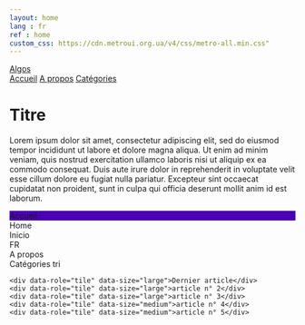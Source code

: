 ```yaml
---
layout: home
lang : fr
ref : home
custom_css: https://cdn.metroui.org.ua/v4/css/metro-all.min.css"
---
```


<!-- Navbar (sit on top) -->
<div class="w3-metro-darken">
  <div class="w3-bar w3-padding w3-card w3-round-large">
    <a href="#home" class="w3-bar-item w3-button">Algos</a>
    <!-- Right-sided navbar links. Hide them on small screens -->
    <div class="w3-right w3-hide-small">
      <a href="#about" class="w3-bar-item w3-button">Accueil</a>
      <a href="#menu" class="w3-bar-item w3-button">A propos</a>
      <a href="#contact" class="w3-bar-item w3-button">Catégories</a>
    </div>
  </div>
</div>

<!-- Page content -->
<div class="w3-content w3-metro-light-blue w3-margin-bottom w3-margin-top" style="max-width:1100px">
<div class="w3-third">

</div>
<div class="w3-rest">
<p>
<h1>Titre</h1>
Lorem ipsum dolor sit amet, consectetur adipiscing elit, sed do eiusmod tempor incididunt ut labore et dolore magna aliqua. Ut enim ad minim veniam, quis nostrud exercitation ullamco laboris nisi ut aliquip ex ea commodo consequat. Duis aute irure dolor in reprehenderit in voluptate velit esse cillum dolore eu fugiat nulla pariatur. Excepteur sint occaecat cupidatat non proident, sunt in culpa qui officia deserunt mollit anim id est laborum.
</p>
<div class="tiles-grid w3-margin-top w3-margin-bottom">
    <div data-role="tile" data-size="small" class="col-1 row-1" style="background-color: #4a00b3">Accueil</div>
    <div data-role="tile" data-size="small" class="col-2 row-1 bg-red">Home</div>
    <div data-role="tile" data-size="small" class="col-1 row-2">Inicio</div>
    <div data-role="tile" data-size="small" class="col-2 row-2">FR</div>
    <div data-role="tile" data-size="medium">A propos</div>
    <div data-role="tile" data-size="wide">Catégories tri</div>
	
    <div data-role="tile" data-size="large">Dernier article</div>
    <div data-role="tile" data-size="large">article n° 2</div>
    <div data-role="tile" data-size="large">article n° 3</div>
	<div data-role="tile" data-size="medium">article n° 4</div>
	<div data-role="tile" data-size="medium">article n° 5</div>
</div>
